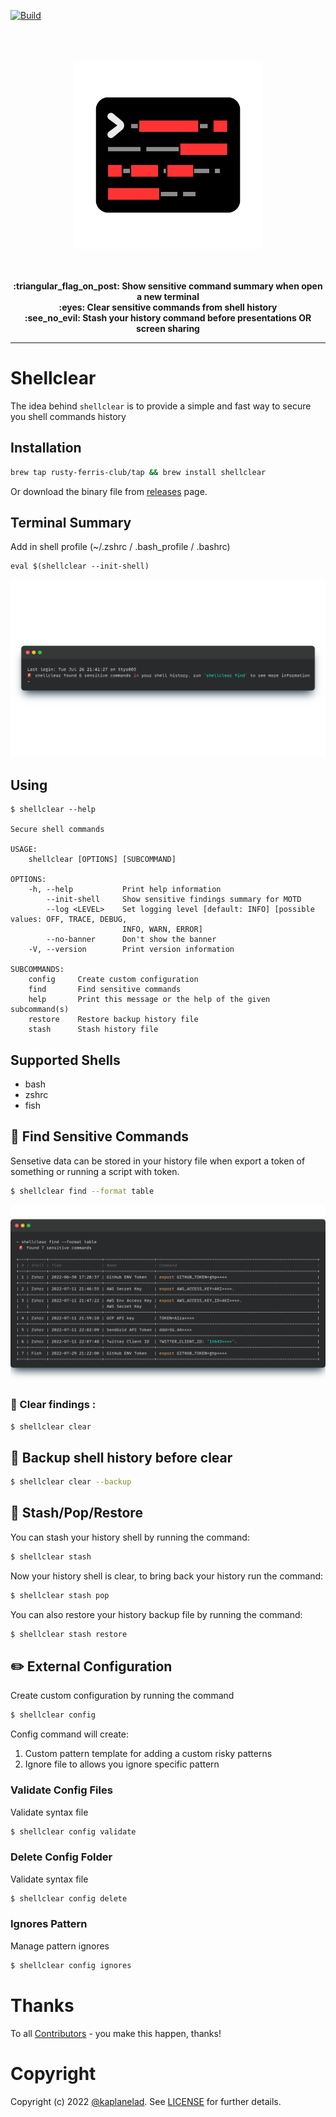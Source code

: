 [![Build](https://github.com/rusty-ferris-club/shellclear/actions/workflows/build.yml/badge.svg?branch=main)](https://github.com/rusty-ferris-club/shellclear/actions/workflows/build.yml)

<p align="center">
<br/>
<br/>
<br/>
   <img src="media/shellclear.svg" width="300"/>
<br/>
<br/>
</p>
<p align="center">
<br/>
<b>:triangular_flag_on_post: Show sensitive command summary when open a new terminal</b>
<br/>
<b>:eyes: Clear sensitive commands from shell history</b>
<br/>
<b>:see_no_evil: Stash your history command before presentations OR screen sharing</b>
<br/>
<hr/>
</p>

# Shellclear
The idea behind `shellclear` is to provide a simple and fast way to secure you shell commands history
## Installation
```bash
brew tap rusty-ferris-club/tap && brew install shellclear
```
Or download the binary file from [releases](https://github.com/rusty-ferris-club/shellclear/releases) page.

## Terminal Summary 
Add in shell profile (~/.zshrc / .bash_profile / .bashrc)
```
eval $(shellclear --init-shell)
```
![motd](./media/motd.png)


## Using
```
$ shellclear --help

Secure shell commands

USAGE:
    shellclear [OPTIONS] [SUBCOMMAND]

OPTIONS:
    -h, --help           Print help information
        --init-shell     Show sensitive findings summary for MOTD
        --log <LEVEL>    Set logging level [default: INFO] [possible values: OFF, TRACE, DEBUG,
                         INFO, WARN, ERROR]
        --no-banner      Don't show the banner
    -V, --version        Print version information

SUBCOMMANDS:
    config     Create custom configuration
    find       Find sensitive commands
    help       Print this message or the help of the given subcommand(s)
    restore    Restore backup history file
    stash      Stash history file
```

## Supported Shells
- bash
- zshrc
- fish

## :eyes: Find Sensitive Commands
Sensetive data can be stored in your history file when export a token of something or running a script with token. 
```sh
$ shellclear find --format table
```
![find](./media/find.png)

### :broom: Clear findings :
```sh
$ shellclear clear
```

## :luggage: Backup shell history before clear
```sh
$ shellclear clear --backup
```

## :see_no_evil: Stash/Pop/Restore
You can stash your history shell by running the command:
```sh
$ shellclear stash
```
Now your history shell is clear, to bring back your history run the command:
```sh
$ shellclear stash pop
```

You can also restore your history backup file by running the command:
```sh
$ shellclear stash restore
```

## :pencil2: External Configuration
Create custom configuration by running the command
```sh
$ shellclear config
```
Config command will create:
1. Custom pattern template for adding a custom risky patterns
2. Ignore file to allows you ignore specific pattern

### Validate Config Files
Validate syntax file
```sh
$ shellclear config validate
```

### Delete Config Folder
Validate syntax file
```sh
$ shellclear config delete
```


### Ignores Pattern
Manage pattern ignores
```sh
$ shellclear config ignores
```



# Thanks
To all [Contributors](https://github.com/rusty-ferris-club/shellclear/graphs/contributors) - you make this happen, thanks!

# Copyright
Copyright (c) 2022 [@kaplanelad](https://github.com/kaplanelad). See [LICENSE](LICENSE.txt) for further details.
